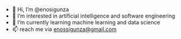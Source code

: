 - 👋 Hi, I’m @enosigunza
- 👀 I’m interested in artificial intelligence and software engineering 
- 🌱 I’m currently learning machine learning and data science 
- 📫 reach me via enossigunza@gmail.com

<!---
enosigunza/enosigunza is a ✨ special ✨ repository because its `README.md` (this file) appears on your GitHub profile.
You can click the Preview link to take a look at your changes.
--->
